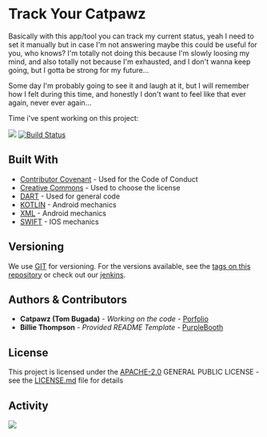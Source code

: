

# Track Your Catpawz

Basically with this app/tool you can track my current status, yeah I need to set it manually but in case I'm not answering maybe this could be useful for you, who knows? I'm totally not doing this because I'm slowly loosing my mind, and also totally not because I'm exhausted, and I don't wanna keep going, but I gotta be strong for my future...

Some day I'm probably going to see it and laugh at it, but I will remember how I felt during this time, and honestly I don't want to feel like that ever again, never ever again...

Time i've spent working on this project:

![](https://wakapi.dynapaw.eu/api/badge/yumi/interval:any/project:track_your_yumi&label=Active%20coding%20time) [![Build Status](https://jenkins.hypercore-cloud.eu/buildStatus/icon?job=Yumi-track_your_yumi)](https://jenkins.hypercore-cloud.eu/job/Yumi-track_your_yumi/)

## Built With

  - [Contributor Covenant](https://www.contributor-covenant.org/) - Used
    for the Code of Conduct
  - [Creative Commons](https://creativecommons.org/) - Used to choose
    the license
  - [DART](https://dart.dev/) - Used for general code
  - [KOTLIN](https://kotlinlang.org/) - Android mechanics
  - [XML](https://www.w3schools.com/xml/) - Android mechanics
  - [SWIFT](https://developer.apple.com/swift/) - IOS mechanics

## Versioning

We use [GIT](https://git-scm.com/) for versioning. For the versions
available, see the [tags on this
repository](https://git.dynapaw.eu/Yumithecat/ForMyLove) or check out our
[jenkins](https://jenkins.hypercore-cloud.eu).

## Authors & Contributors

  - **Catpawz (Tom Bugada)** - *Working on the code* - [Porfolio](https://catpawz.eu)
  - **Billie Thompson** - *Provided README Template* - [PurpleBooth](https://github.com/PurpleBooth)

## License

This project is licensed under the [APACHE-2.0](LICENSE)
GENERAL PUBLIC LICENSE - see the [LICENSE.md](LICENSE) file for
details

## Activity

![](https://wakapi.dynapaw.eu/api/activity/chart/yumi.svg)
